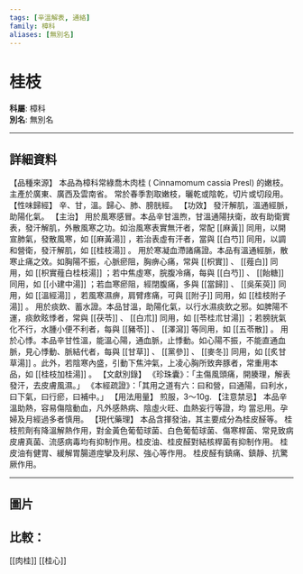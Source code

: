 ```yaml
---
tags: [辛溫解表, 通絡]
family: 樟科
aliases: [無別名]
---
```


# 桂枝

**科屬**: 樟科  
**別名**: 無別名  

---

## 詳細資料
【品種來源】
本品為樟科常綠喬木肉桂 (
Cinnamomum cassia
Presl) 的嫩枝。主產於廣東、廣西及雲南省。 常於春季割取嫩枝，曬乾或陰乾，切片或切段用。
【性味歸經】
辛、甘，溫。歸心、肺、膀胱經。
【功效】
發汗解肌，溫通經脈，助陽化氣。
【主治】
用於風寒感冒。本品辛甘溫煦，甘溫通陽扶衛，故有助衛實表，發汗解肌，外散風寒之功。如治風寒表實無汗者，常配 [[麻黃]] 同用，以開宣肺氣，發散風寒，如 [[麻黃湯]] ，若治表虛有汗者，當與 [[白芍]] 同用，以調和營衛，發汗解肌，如 [[桂枝湯]] 。
用於寒凝血滯諸痛證。本品有溫通經脈，散寒止痛之效。如胸陽不振，心脈瘀阻，胸痹心痛，常與 [[枳實]] 、 [[薤白]] 同用，如 [[枳實薤白桂枝湯]] ；若中焦虛寒，脘腹冷痛，每與 [[白芍]] 、 [[飴糖]] 同用，如 [[小建中湯]] ；若血寒瘀阻，經閉腹痛，多與 [[當歸]] 、 [[吳茱萸]] 同用，如 [[溫經湯]] ，若風寒濕痹，肩臂疼痛，可與 [[附子]] 同用，如 [[桂枝附子湯]] 。
用於痰飲、蓄水證。本品甘溫，助陽化氣，以行水濕痰飲之邪。如脾陽不運，痰飲眩悸者，常與 [[茯苓]] 、 [[白朮]] 同用，如 [[苓桂朮甘湯]] ；若膀胱氣化不行，水腫小便不利者，每與 [[豬苓]] 、 [[澤瀉]] 等同用，如 [[五苓散]] 。
用於心悸。本品辛甘性溫，能溫心陽，通血脈，止悸動。如心陽不振，不能直通血脈，見心悸動、脈結代者，每與 [[甘草]] 、 [[黨參]] 、 [[麥冬]] 同用，如 [[炙甘草湯]] 。此外，若陰寒內盛，引動下焦沖氣，上凌心胸所致奔豚者，常重用本品，如 [[桂枝加桂湯]] 。
【文獻別錄】
《珍珠囊》：「主傷風頭痛，開腠理，解表發汗，去皮膚風濕。」
《本經疏證》：「其用之道有六：曰和營，曰通陽，曰利水，曰下氣，曰行瘀，曰補中。」
【用法用量】
煎服，3～10g.
【注意禁忌】
本品辛溫助熱，容易傷陰動血，凡外感熱病、陰虛火旺、血熱妄行等證，均 當忌用。孕婦及月經過多者慎用。
【現代藥理】
本品含揮發油，其主要成分為桂皮醛等。
桂枝煎劑有降溫解熱作用，對金黃色葡萄球菌、白色葡萄球菌、傷寒桿菌、常見致病皮膚真菌、流感病毒均有抑制作用。桂皮油、桂皮醛對結核桿菌有抑制作用。
桂皮油有健胃、緩解胃腸道痙攣及利尿、強心等作用。
桂皮醛有鎮痛、鎮靜、抗驚厥作用。

---

## 圖片
## 比較：
[[肉桂]]
[[桂心]]
